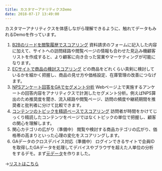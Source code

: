 ```yaml
---
title: カスタマーアナリティクスDemo
date: 2018-07-17 13:49:00
---
```


カスタマーアナリティクスを体感しながら理解できるように、触れてデータもみれるDemoを作っています。

1. [B2Bのリードを閲覧履歴でスコアリング](/news/demo/lead-scoring/)
資料請求のフォームに記入した内容に加えて、サイトへの訪問経路や閲覧ページの情報も合わせた見込み機顧客リストを作成すると、より顧客に向き合った営業やマーケティングが可能になります。
2. [ECサイトで商品の検討スコアリング](/news/demo/product-scoring/)
どの商品をどれくらい真剣に検討しているかを細かく把握し、商品の見せ方や価格設定、在庫管理の改善につなげます。
3. [NPSアンケート回答をGAでセグメント分析](/news/demo/nps-analytics/)
Webページ上で実施するアンケートの回答内容をアナリティクスで計測したセグメント分析。例えばNPS算出のため推奨度を聞き、流入経路や閲覧ページ、訪問の頻度や継続期間を推奨者と批判者に分けて比較できます。
4. [コンテンツのトピックを精読ベースでスコアリング](/news/demo/content-topic-scrolled/)
訪問者が時間をかけてじっくり精読したコンテンツをページではなくトピックの単位で把握し、顧客の関心を理解します。
5. 関心カテゴリの広がり（準備中）
閲覧や検討する商品カテゴリの広がり、価格帯の高まりといった心理の変化をスコアリングします。
6. GAデータのクロスデバイス対応（準備中）
ログインできるサイトで会員IDを取得したGAデータを処理してデバイスやブラウザを超えた人単位の分析をするデモ。まず[元データ](https://docs.google.com/spreadsheets/d/1cxbK9nelOBEL7KAhiha9fsJ0Gcw9X7aXQykPGej7T6Q/edit#gid=613290869)を作りました。

→[リストはこちら](/tags/demo/)
